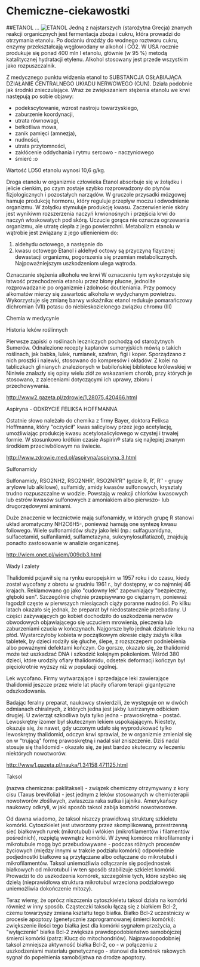 Chemiczne-ciekawostki
=====================
##ETANOL ...
![ETANOL](http://upload.wikimedia.org/wikipedia/commons/7/7c/Etanol.jpg)
Jedną z najstarszych (starożytna Grecja) znanych reakcji organicznych jest fermentacja zboża i cukru, która prowadzi do otrzymania etanolu. Po dodaniu drożdży do wodnego roztworu cukru, enzymy przekształcają węglowodany w alkohol i CO2.
 W USA rocznie produkuje się ponad 400 mln l etanolu, głównie (w 95 %) metodą katalitycznej hydratacji etylenu. Alkohol stosowany jest przede wszystkim jako rozpuszczalnik.

 Z medycznego punktu widzenia etanol to SUBSTANCJA OSŁABIAJĄCA DZIAŁANIE CENTRALNEGO UKłADU NERWOWEGO (CUN). Działa podobnie jak środnki znieczulające. 
 Wraz ze zwiększaniem stężenia etanolu we krwi następują po sobie objawy:
 - podekscytowanie, wzrost nastroju towarzyskiego,
 - zaburzenie koordynacji,
- utrata równowagi,
- bełkotliwa mowa,
- zanik pamięci (amnezja),
- nudności, 
- utrata przytomności,
- zakłócenie oddychania i rytmu sercowo - naczyniowego
- śmierć :o

 Wartość LD50 etanolu wynosi 10,6 g/kg.

Droga etanolu w organizmie człowieka
 Etanol absorbuje się w żołądku i jelicie cienkim, po czym zostaje szybko rozprowadzony do płynów fizjologicznych i pozostałych narządów. W gruczole przysadki mózgowej hamuje produkcję hormonu, który reguluje przepływ moczu i odwodnienie organizmu. W żołądku stymuluje produkcję kwasu. Zaczerwienienie skóry jest wynikiwm rozszerzenia naczyń krwionośnych i przejścia krwi do naczyń włoskowatych pod skórą. Uczucie gorąca nie oznacza ogrzewania organizmu, ale utratę ciepła z jego powierzchni. 
 Metabolizm etanolu w wątrobie jest związany z jego utlenieniem do:
 1) aldehydu octowego, a następnie do
 2) kwasu octowego
 Etanol i aldehyd octowy są przyczyną fizycznej dewastacji organizmu, pogorszenia się przemian metabolicznych. Najpoważniejszym uszkodzeniom ulega wątroda. 

Oznaczanie stężenia alkoholu we krwi
 W oznaczeniu tym wykorzystuje się łatwość przechodzenia etanolu przez błony płucne, jednolite rozprowadzanie po organizmie i zdolnośc doutleniania.
 Przy pomocy alkomatów mierzy się zawartośc alkoholu w wydychanym powietrzu. Wykorzystuje się zmianę barwy wskaźnika: etanol redukuje pomarańczowy dichromian (VII) potasu do niebieskozielonego związku chromu (III) 
 
 Chemia w medycynie

 

 

Historia leków roślinnych 

Pierwsze zapiski o roślinach leczniczych pochodzą od starożytnych Sumerów. Odnalezione recepty kapłanów sumeryjskich mówią o takich roślinach, jak babka, lulek, rumianek, szafran, figi i koper. Sporządzano z nich proszki i nalewki, stosowano do kompresów i okładów. Z kolei na tabliczkach glinianych znalezionych w babilońskiej bibliotece królewskiej w Niniwie znalazły się opisy wielu ziół ze wskazaniem chorób, przy których je stosowano, z zaleceniami dotyczącymi ich uprawy, zbioru i przechowywania.

 http://www2.gazeta.pl/zdrowie/1,28075,420466.html

 

Aspiryna - ODKRYCIE FELIKSA HOFFMANNA 

Ostatnie słowo należało do chemika z firmy Bayer, doktora Feliksa Hoffmanna, który "oczyścił" kwas salicylowy przez jego acetylację, umożliwiając produkcję kwasu acetylosalicylowego w czystej i trwałej formie. W stosunkowo krótkim czasie Aspirin® stała się najlepiej znanym środkiem przeciwbólowym na świecie.

http://www.zdrowie.med.pl/aspiryna/aspiryna_3.html

 

Sulfonamidy

Sulfonamidy, RSO2NH2, RSO2NHR’, RSO2NR’R’’ (gdzie R, R’, R’’ - grupy arylowe lub alkilowe), sulfamidy, amidy kwasów sulfonowych, kryształy trudno rozpuszczalne w wodzie. Powstają w reakcji chlorków kwasowych lub estrów kwasów sulfonowych z amoniakiem albo pierwszo- lub drugorzędowymi aminami.

Duże znaczenie w lecznictwie mają sulfonamidy, w których grupę R stanowi układ aromatyczny NH2C6H5-, ponieważ hamują one syntezę kwasu foliowego. Wiele sulfonamidów służy jako leki (np.: sulfaguanidyna, sulfacetamid, sulfanilamid, sulfametazyna, sukcynylosulfatiazol), znajdują ponadto zastosowanie w analizie organicznej.

http://wiem.onet.pl/wiem/009db3.html

 

Wady i zalety

Thalidomid pojawił się na rynku europejskim w 1957 roku i do czasu, kiedy został wycofany z obrotu w grudniu 1961 r., był dostępny, w co najmniej 46 krajach. Reklamowano go jako "cudowny lek" zapewniający "bezpieczny, głęboki sen". Szczególnie chętnie przepisywano go ciężarnym, ponieważ łagodził częste w pierwszych miesiącach ciąży poranne nudności. Po kilku latach okazało się jednak, że preparat był niedostatecznie przebadany. U części zażywających go kobiet dochodziło do uszkodzenia nerwów obwodowych objawiającego się uczuciem mrowienia, pieczenia lub zaburzeniami czucia w kończynach. Najgorsze było jednak działanie leku na płód. Wystarczyłoby kobieta w początkowym okresie ciąży zażyła kilka tabletek, by dzieci rodziły się głuche, ślepe, z rozszczepem podniebienia albo poważnymi defektami kończyn. Co gorsze, okazało się, że thalidomid może też uszkadzać DNA i szkodzić kolejnym pokoleniom. Wśród 380 dzieci, które urodziły ofiary thalidomidu, odsetek deformacji kończyn był pięciokrotnie wyższy niż w populacji ogólnej.

Lek wycofano. Firmy wytwarzające i sprzedające leki zawierające thalidomid jeszcze przez wiele lat płaciły ofiarom terapii gigantyczne odszkodowania.

Badając feralny preparat, naukowcy stwierdzili, że występuje on w dwóch odmianach chiralnych, z których jedna jest jakby lustrzanym odbiciem drugiej. U zwierząt szkodliwa była tylko jedna - prawoskrętna - postać. Lewoskrętny izomer był skutecznym lekiem uspokajającym. Niestety, okazuje się, że nawet, gdy uczonym udało się wyprodukować tylko lewoskrętny thalidomid, odczyn krwi sprawiał, że w organizmie zmieniał się on w "trującą" formę prawoskrętną i nadal siał zniszczenie. Dziś nadal stosuje się thalidomid - okazało się, że jest bardzo skuteczny w leczeniu niektórych nowotworów.

http://www1.gazeta.pl/nauka/1,34158,471125.html

 

Taksol  

(nazwa chemiczna: paklitaksel) - związek chemiczny otrzymywany z kory cisu (Taxus brevifolia) - jest jednym z leków stosowanych w chemioterapii nowotworów złośliwych, zwłaszcza raka sutka i jajnika. Amerykańscy naukowcy odkryli, w jaki sposób taksol zabija komórki nowotworowe. 

Od dawna wiadomo, że taksol niszczy prawidłową strukturę szkieletu komórki. Cytoszkielet jest utworzony przez skomplikowaną, przestrzenną sieć białkowych rurek (mikrotubul) i włókien (mikrofilamentów i filamentów pośrednich), rozpiętą wewnątrz komórki. W żywej komórce mikrofilamenty i mikrotubule mogą być przebudowywane - podczas różnych procesów życiowych (między innymi w trakcie podziału komórki) odpowiednie podjednostki białkowe są przyłączane albo odłączane do mikrotubul i mikrofilamentów. Taksol uniemożliwia odłączanie się podjednostek białkowych od mikrotubul i w ten sposób stabilizuje szkielet komórki. Prowadzi to do uszkodzenia komórek, szczególnie tych, które szybko się dzielą (nieprawidłowa struktura mikrotubul wrzeciona podziałowego uniemożliwia dokończenie mitozy). 

Teraz wiemy, że oprócz niszczenia cytoszkieletu taksol działa na komórki również w inny sposób. Cząsteczki taksolu łączą się z białkiem Bcl-2, czemu towarzyszy zmiana kształtu tego białka. Białko Bcl-2 uczestniczy w procesie apoptozy (genetycznie zaprogramowanej śmierci komórki): zwiększenie ilości tego białka jest dla komórki sygnałem przeżycia, a "wyłączenie" białka Bcl-2 zwiększa prawdopodobieństwo samobójczej śmierci komórki (patrz: Klucz do mitochondriów). Najprawdopodobniej taksol zmniejsza aktywność białka Bcl-2, co - w połączeniu z uszkodzeniami materiału genetycznego - stanowi dla komórek rakowych sygnał do popełnienia samobójstwa na drodze apoptozy. 

 
